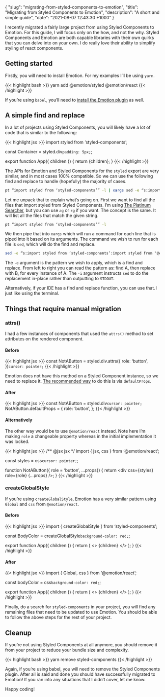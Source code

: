 {
	"slug": "migrating-from-styled-components-to-emotion",
	"title": "Migrating from Styled Components to Emotion",
	"description": "A short and simple guide",
	"date": "2021-08-07 12:43:30 +1000"
}

I recently migrated a fairly large project from using Styled Components to Emotion. For this guide, I will focus only on the how, and not the why. Styled Components and Emotion are both capable libraries with their own quirks that you can delve into on your own. I do really love their ability to simplify styling of react components. 

## Getting started

Firstly, you will need to install Emotion. For my examples I’ll be using `yarn`.

{{< highlight bash >}}
yarn add @emotion/styled @emotion/react
{{< /highlight >}}

If you’re using `babel`, you’ll need to [install the Emotion plugin](https://emotion.sh/docs/babel) as well.

## A simple find and replace

 In a lot of projects using Styled Components, you will likely have a lot of code that is similar to the following:

 {{< highlight jsx >}}
import styled from ‘styled-components’;

const Container = styled.div`
	padding: 5px;
`;

export function App({ children }) {
	return <Container>{children}</Container>;
}
{{< /highlight >}}

The APIs for Emotion and Styled Components for the `styled` export are very similar, and in most cases 100% compatible. So we can use the following find and replace to handle (hopefully) the majority of cases. 

```sh
pt “import styled from ‘styled-components’” -l | xargs sed -e “s:import styled from ‘styled-components’:import styled from ‘@emotion/styled’:g” -i
```

Let me unpack that to explain what’s going on. First we want to find all the files that import styled from Styled Components. I’m using [The Platinum Searcher](https://github.com/monochromegane/the_platinum_searcher), but you can use `ag` or `rg` if you want. The concept is the same. It will list all the files that match the given string. 

```sh
pt “import styled from ‘styled-components’” -l
```

We then pipe that into `xargs` which will run a command for each line that is piped into it based on its arguments. The command we wish to run for each file is `sed`, which will do the find and replace. 

```sh
sed -e “s:import styled from ‘styled-components’:import styled from ‘@emotion/styled’:g” -i
```

The `-e` argument is the pattern we wish to apply, which is a find and replace. From left to right you can read the pattern as: find A, then replace with B, for every instance of A. The `-i` argument instructs `sed` to do the replacement in-place rather than outputting to `STDOUT`.  

Alternatively, if your IDE has a find and replace function, you can use that. I just like using the terminal. 

## Things that require manual migration

### attrs()

I had a few instances of components that used the `attrs()` method to set attributes on the rendered component. 

#### Before

{{< highlight jsx >}}
const NotAButton = styled.div.attrs({
	role: ‘button’,
})`
	cursor: pointer;
`
{{< /highlight >}}

Emotion does not have this method on a Styled Component instance, so we need to replace it. [The recommended way](https://github.com/emotion-js/emotion/issues/821) to do this is via `defaultProps`. 

#### After

{{< highlight jsx >}}
const NotAButton = styled.div`
	cursor: pointer;
`
NotAButton.defaultProps = {
	role: ‘button’,
};
{{< /highlight >}}

#### Alternatively 

The other way would be to use `@emotion/react` instead. Note here I’m making `role` a changeable property whereas in the initial implementation it was locked. 

{{< highlight jsx >}}
/** @jsx jsx */
import { jsx, css } from ‘@emotion/react’;

const styles = css`
	cursor: pointer;
`;

function NotAButton({ role = ‘button’, …props}) {
	return <div css={styles} role={role} {…props} />;
}
{{< /highlight >}}

### createGlobalStyle

If you’re using `createGlobalStyle`, Emotion has a very similar pattern using `Global` and `css` from `@emotion/react`. 

#### Before

{{< highlight jsx >}}
import { createGlobalStyle } from ‘styled-components’;

const BodyColor = createGlobalStyle`
	background-color: red;
`;

export function App({ children }) {
	return (
		<>
			<BodyColor />
			{children}
		</>
	);
}
{{< /highlight >}}

#### After

{{< highlight jsx >}}
import { Global, css } from ‘@emotion/react’;

const bodyColor = css`
	background-color: red;
`;

export function App({ children }) {
	return (
		<>
			<Global styles={bodyColor} />
			{children}
		</>
	);
}
{{< /highlight >}}

Finally, do a search for `styled-components` in your project, you will find any remaining files that need to be updated to use Emotion. You should be able to follow the above steps for the rest of your project. 

## Cleanup

If you’re not using Styled Components at all anymore, you should remove it from your project to reduce your bundle size and complexity. 

{{< highlight bash >}}
yarn remove styled-components
{{< /highlight >}}

Again, if you’re using babel, you will need to remove the Styled Components plugin. After all is said and done you should have successfully migrated to Emotion! If you ran into any situations that I didn’t cover, let me know. 

Happy coding!
